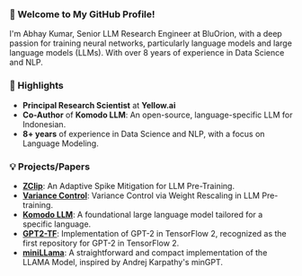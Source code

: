 ### 👋 Welcome to My GitHub Profile!

I'm Abhay Kumar, Senior LLM Research Engineer at BluOrion, with a deep passion for training neural networks, particularly language models and large language models (LLMs). With over 8 years of experience in Data Science and NLP.

### 🌟 Highlights

- **Principal Research Scientist** at **Yellow.ai**
- **Co-Author** of **Komodo LLM**: An open-source, language-specific LLM for Indonesian.
- **8+ years** of experience in Data Science and NLP, with a focus on Language Modeling.

### 💡 Projects/Papers

- [**ZClip**](https://arxiv.org/abs/2504.02507): An Adaptive Spike Mitigation for LLM Pre-Training.
- [**Variance Control**](https://arxiv.org/abs/2503.17500): Variance Control via Weight Rescaling in LLM Pre-training.
- [**Komodo LLM**](https://arxiv.org/abs/2403.09362): A foundational large language model tailored for a specific language.
- [**GPT2-TF**](https://github.com/akanyaani/gpt-2-tensorflow2.0): Implementation of GPT-2 in TensorFlow 2, recognized as the first repository for GPT-2 in TensorFlow 2.
- [**miniLLama**](https://github.com/akanyaani/miniLLAMA): A straightforward and compact implementation of the LLAMA Model, inspired by Andrej Karpathy's minGPT.


